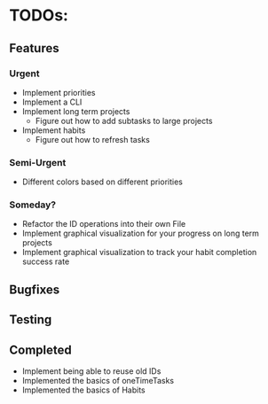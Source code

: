 # TODOs:



## Features

### Urgent

- Implement priorities 
- Implement a CLI
- Implement long term projects
    - Figure out how to add subtasks to large projects
- Implement habits
    - Figure out how to refresh tasks

### Semi-Urgent

- Different colors based on different priorities

### Someday?

- Refactor the ID operations into their own File
- Implement graphical visualization for your progress on long term projects
- Implement graphical visualization to track your habit completion success rate

## Bugfixes


## Testing

## Completed

- Implement being able to reuse old IDs
- Implemented the basics of oneTimeTasks
- Implemented the basics of Habits
